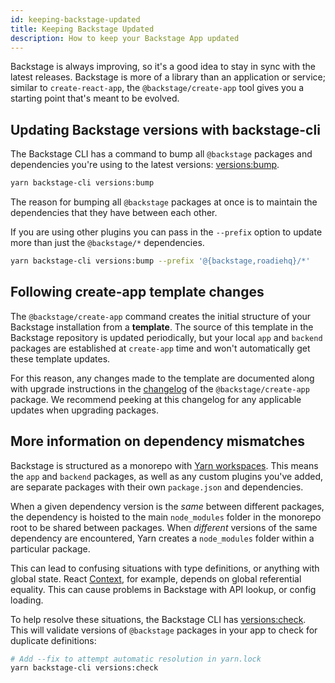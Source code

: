 ```yaml
---
id: keeping-backstage-updated
title: Keeping Backstage Updated
description: How to keep your Backstage App updated
---
```


Backstage is always improving, so it's a good idea to stay in sync with the
latest releases. Backstage is more of a library than an application or service;
similar to `create-react-app`, the `@backstage/create-app` tool gives you a
starting point that's meant to be evolved.

## Updating Backstage versions with backstage-cli

The Backstage CLI has a command to bump all `@backstage` packages and
dependencies you're using to the latest versions:
[versions:bump](https://backstage.io/docs/cli/commands#versionsbump).

```bash
yarn backstage-cli versions:bump
```

The reason for bumping all `@backstage` packages at once is to maintain the
dependencies that they have between each other.

If you are using other plugins you can pass in the `--prefix` option to update
more than just the `@backstage/*` dependencies.

```bash
yarn backstage-cli versions:bump --prefix '@{backstage,roadiehq}/*'
```

## Following create-app template changes

The `@backstage/create-app` command creates the initial structure of your
Backstage installation from a **template**. The source of this template in the
Backstage repository is updated periodically, but your local `app` and `backend`
packages are established at `create-app` time and won't automatically get these
template updates.

For this reason, any changes made to the template are documented along with
upgrade instructions in the
[changelog](https://github.com/backstage/backstage/blob/master/packages/create-app/CHANGELOG.md)
of the `@backstage/create-app` package. We recommend peeking at this changelog
for any applicable updates when upgrading packages.

## More information on dependency mismatches

Backstage is structured as a monorepo with
[Yarn workspaces](https://classic.yarnpkg.com/en/docs/workspaces/). This means
the `app` and `backend` packages, as well as any custom plugins you've added,
are separate packages with their own `package.json` and dependencies.

When a given dependency version is the _same_ between different packages, the
dependency is hoisted to the main `node_modules` folder in the monorepo root to
be shared between packages. When _different_ versions of the same dependency are
encountered, Yarn creates a `node_modules` folder within a particular package.

This can lead to confusing situations with type definitions, or anything with
global state. React [Context](https://reactjs.org/docs/context.html), for
example, depends on global referential equality. This can cause problems in
Backstage with API lookup, or config loading.

To help resolve these situations, the Backstage CLI has
[versions:check](https://backstage.io/docs/cli/commands#versionscheck). This
will validate versions of `@backstage` packages in your app to check for
duplicate definitions:

```bash
# Add --fix to attempt automatic resolution in yarn.lock
yarn backstage-cli versions:check
```
